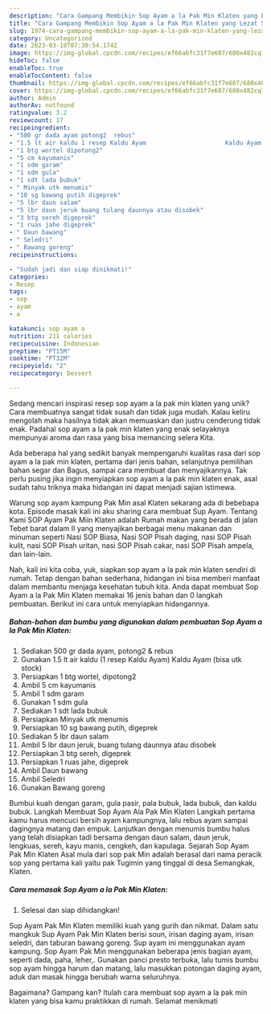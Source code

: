 ```yaml
---
description: "Cara Gampang Membikin Sop Ayam a la Pak Min Klaten yang Lezat Sekali"
title: "Cara Gampang Membikin Sop Ayam a la Pak Min Klaten yang Lezat Sekali"
slug: 1974-cara-gampang-membikin-sop-ayam-a-la-pak-min-klaten-yang-lezat-sekali
category: Uncategorized
date: 2023-03-10T07:30:54.174Z
image: https://img-global.cpcdn.com/recipes/ef66abfc31f7e607/680x482cq70/sop-ayam-a-la-pak-min-klaten-foto-resep-utama.jpg
hideToc: false
enableToc: true
enableTocContent: false
thumbnail: https://img-global.cpcdn.com/recipes/ef66abfc31f7e607/680x482cq70/sop-ayam-a-la-pak-min-klaten-foto-resep-utama.jpg
cover: https://img-global.cpcdn.com/recipes/ef66abfc31f7e607/680x482cq70/sop-ayam-a-la-pak-min-klaten-foto-resep-utama.jpg
author: Admin
authorAv: notfound
ratingvalue: 3.2
reviewcount: 17
recipeingredient:
- "500 gr dada ayam potong2  rebus"
- "1.5 lt air kaldu 1 resep Kaldu Ayam                      Kaldu Ayam bisa utk stock"
- "1 btg wortel dipotong2"
- "5 cm kayumanis"
- "1 sdm garam"
- "1 sdm gula"
- "1 sdt lada bubuk"
- " Minyak utk menumis"
- "10 sg bawang putih digeprek"
- "5 lbr daun salam"
- "5 lbr daun jeruk buang tulang daunnya atau disobek"
- "3 btg sereh digeprek"
- "1 ruas jahe digeprek"
- " Daun bawang"
- " Seledri"
- " Bawang goreng"
recipeinstructions:

- "Sudah jadi dan siap dinikmati!"
categories:
- Resep
tags:
- sop
- ayam
- a

katakunci: sop ayam a 
nutrition: 211 calories
recipecuisine: Indonesian
preptime: "PT15M"
cooktime: "PT32M"
recipeyield: "2"
recipecategory: Dessert

---
```





Sedang mencari inspirasi resep sop ayam a la pak min klaten yang unik? Cara membuatnya sangat tidak susah dan tidak juga mudah. Kalau keliru mengolah maka hasilnya tidak akan memuaskan dan justru cenderung tidak enak. Padahal sop ayam a la pak min klaten yang enak selayaknya mempunyai aroma dan rasa yang bisa memancing selera Kita.





Ada beberapa hal yang sedikit banyak mempengaruhi kualitas rasa dari sop ayam a la pak min klaten, pertama dari jenis bahan, selanjutnya pemilihan bahan segar dan Bagus, sampai cara membuat dan menyajikannya. Tak perlu pusing jika ingin menyiapkan sop ayam a la pak min klaten enak,      asal sudah tahu triknya maka hidangan ini dapat menjadi sajian istimewa.














Warung sop ayam kampung Pak Min asal Klaten sekarang ada di bebebapa kota. Episode masak kali ini aku sharing cara membuat Sup Ayam. Tentang Kami SOP Ayam Pak Miin Klaten adalah Rumah makan yang berada di jalan Tebet barat dalam II yang menyajikan berbagai menu makanan dan minuman seperti Nasi SOP Biasa, Nasi SOP Pisah daging, nasi SOP Pisah kulit, nasi SOP Pisah uritan, nasi SOP Pisah cakar, nasi SOP Pisah ampela, dan lain-lain.






Nah, kali ini kita coba, yuk, siapkan sop ayam a la pak min klaten sendiri di rumah. Tetap dengan bahan sederhana, hidangan ini bisa memberi manfaat dalam membantu menjaga kesehatan tubuh kita. Anda dapat membuat Sop Ayam a la Pak Min Klaten memakai 16 jenis bahan dan 0 langkah pembuatan. Berikut ini cara untuk menyiapkan hidangannya.

<!--inarticleads1-->

##### Bahan-bahan dan bumbu yang digunakan dalam pembuatan Sop Ayam a la Pak Min Klaten:

1. Sediakan 500 gr dada ayam, potong2 &amp; rebus
1. Gunakan 1.5 lt air kaldu (1 resep Kaldu Ayam)                      Kaldu Ayam (bisa utk stock)
1. Persiapkan 1 btg wortel, dipotong2
1. Ambil 5 cm kayumanis
1. Ambil 1 sdm garam
1. Gunakan 1 sdm gula
1. Sediakan 1 sdt lada bubuk
1. Persiapkan  Minyak utk menumis
1. Persiapkan 10 sg bawang putih, digeprek
1. Sediakan 5 lbr daun salam
1. Ambil 5 lbr daun jeruk, buang tulang daunnya atau disobek
1. Persiapkan 3 btg sereh, digeprek
1. Persiapkan 1 ruas jahe, digeprek
1. Ambil  Daun bawang
1. Ambil  Seledri
1. Gunakan  Bawang goreng


Bumbui kuah dengan garam, gula pasir, pala bubuk, lada bubuk, dan kaldu bubuk. Langkah Membuat Sop Ayam Ala Pak Min Klaten Langkah pertama kamu harus mencuci bersih ayam kampungnya, lalu rebus ayam sampai dagingnya matang dan empuk. Lanjutkan dengan menumis bumbu halus yang telah disiapkan tadi bersama dengan daun salam, daun jeruk, lengkuas, sereh, kayu manis, cengkeh, dan kapulaga. Sejarah Sop Ayam Pak Min Klaten Asal mula dari sop pak Min adalah berasal dari nama peracik sop yang pertama kali yaitu pak Tugimin yang tinggal di desa Semangkak, Klaten. 

<!--inarticleads2-->

##### Cara memasak Sop Ayam a la Pak Min Klaten:


1. Selesai dan siap dihidangkan!

Sup Ayam Pak Min Klaten memiliki kuah yang gurih dan nikmat. Dalam satu mangkuk Sup Ayam Pak Min Klaten berisi soun, irisan daging ayam, irisan seledri, dan taburan bawang goreng. Sup ayam ini menggunakan ayam kampung. Sop Ayam Pak Min menggunakan beberapa jenis bagian ayam, seperti dada, paha, leher,. Gunakan panci presto terbuka, lalu tumis bumbu sop ayam hingga harum dan matang, lalu masukkan potongan daging ayam, aduk dan masak hingga berubah warna seluruhnya. 

Bagaimana? Gampang kan? Itulah cara membuat sop ayam a la pak min klaten yang bisa kamu praktikkan di rumah. Selamat menikmati

